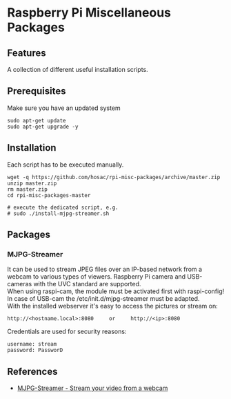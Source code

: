 <h1>Raspberry Pi Miscellaneous Packages</h1>

<h2>Features</h2>

A collection of different useful installation scripts.

<h2>Prerequisites</h2>

Make sure you have an updated system

	sudo apt-get update
	sudo apt-get upgrade -y

<h2>Installation</h2>

Each script has to be executed manually.

	wget -q https://github.com/hosac/rpi-misc-packages/archive/master.zip
	unzip master.zip
	rm master.zip
	cd rpi-misc-packages-master

	# execute the dedicated script, e.g.
	# sudo ./install-mjpg-streamer.sh

<h2>Packages</h2>

<h3>MJPG-Streamer</h3>

It can be used to stream JPEG files over an IP-based network from a webcam to various types of viewers. Raspberry Pi camera and USB-cameras with the UVC standard are supported.<br>
When using raspi-cam, the module must be activated first with raspi-config! In case of USB-cam the /etc/init.d/mjpg-streamer must be adapted.<br>
With the installed webserver it's easy to access the pictures or stream on:

	http://<hostname.local>:8080     or     http://<ip>:8080

Credentials are used for security reasons:

	username: stream
	password: PassworD

<h2>References</h2>

- [MJPG-Streamer - Stream your video from a webcam](https://github.com/jacksonliam/mjpg-streamer)